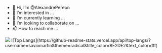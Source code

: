 - 👋 Hi, I’m @AlexandrePereon
- 👀 I’m interested in ...
- 🌱 I’m currently learning ...
- 💞️ I’m looking to collaborate on ...
- 📫 How to reach me ...

<img src="https://github-readme-stats.vercel.app/api?username=AlexandrePereon&show_icons=true&theme=radical&title_color=8E2DE2&text_color=fff&icon_color=8E2DE2">
![Top Langs](https://github-readme-stats.vercel.app/api/top-langs/?username=saviomartin&theme=radical&title_color=8E2DE2&text_color=fff)

<!---
AlexandrePereon/AlexandrePereon is a ✨ special ✨ repository because its `README.md` (this file) appears on your GitHub profile.
You can click the Preview link to take a look at your changes.
--->

